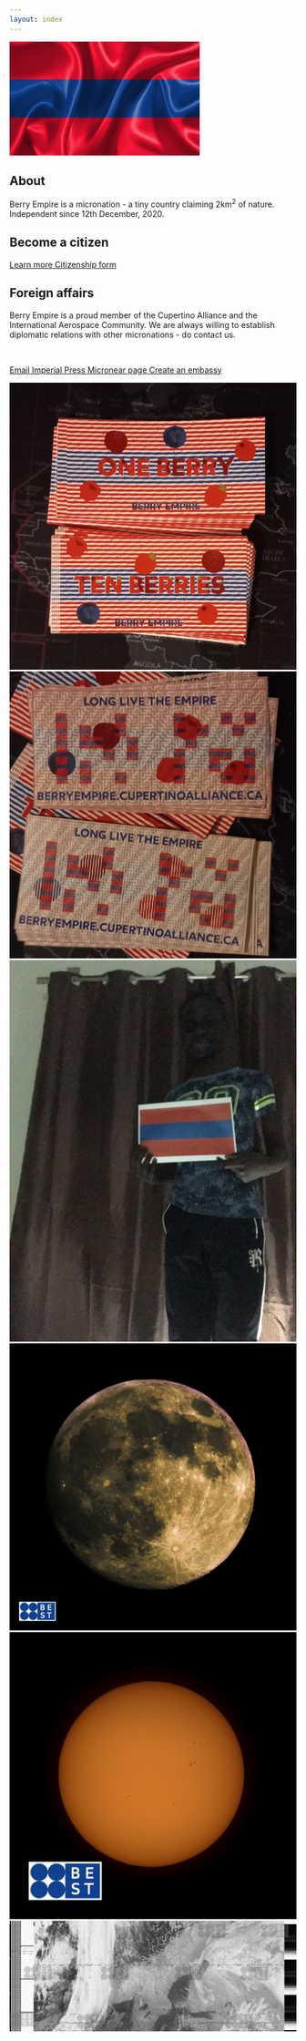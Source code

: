 ```yaml
---
layout: index
---
```


  <div>
    <img src="/images/flagwave.png" height="200" />
    <h2> About </h2>
    <p>Berry Empire is a micronation - a tiny country claiming 2km<sup>2</sup> of nature. Independent since 12th December, 2020.</p>
  </div>
  <div>
    <h2>Become a citizen</h2>
    <p><a class="thickbutton thick" href="/citizenship"> <span>Learn more</span> </a>
<a class="thickbutton thick" href="https://docs.google.com/forms/d/e/1FAIpQLSfkJTmNNMBZQjtnY1X0qukH5jc4miOadwbrQjsZ3HqjJVhTfQ/viewform?usp=sf_link"> <span>Citizenship form</span> </a></p>
  </div>
  <div>
    <h2>Foreign affairs</h2>
    <p>Berry Empire is a proud member of the Cupertino Alliance and the International Aerospace Community. We are always willing to establish diplomatic relations with other micronations - do contact us.</p>
    <br>
    <p>
    <a class="thickbutton thick" href="mailto:empire@duck.com"> <span>Email</span> </a>
    <a class="thickbutton thick" href="/press"> <span>Imperial Press</span> </a>
    <a class="thickbutton thick" target="_blank" href="https://micronear.cupertinoalliance.ca/micronation.html?m=RR"> <span>Micronear page</span> </a>
    <a class="thickbutton thick" href="/embassy/"> <span>Create an embassy</span> </a>
    </p>
  </div>
 <div class="indexgrid">
  <div>
    <img src="/images/berrynotes_front.jpg" alt="Berry Empire notes - Berries" />
  </div>
  <div>
    <img src="/images/berrynotes_back.jpg" alt="Berry Empire notes - Berries" />
  </div>
  <div>
    <img src="/images/toubak.jpg" alt="Holding the Berry Empire flag" />
  </div>
  <div>
   <img src="/images/moon.jpg" alt="A picture of the moon taken by the Berry Empire Space & Telemetry team" />
  </div>
  <div>
   <img src="/images/sun.jpg" alt="A picture of the sun taken by the Berry Empire Space & Telemetry team" />
  </div>
  <div class="indexgrid_wider">
    <img src="/images/best_telemetry.png" alt="Satellite imagery received by the Berry Empire Space & Telemetry team" />
  </div>
 </div>
